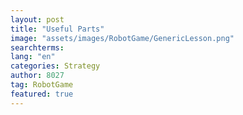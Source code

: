 ```yaml
---
layout: post
title: "Useful Parts"
image: "assets/images/RobotGame/GenericLesson.png"
searchterms:
lang: "en"
categories: Strategy
author: 8027
tag: RobotGame
featured: true
---
```

